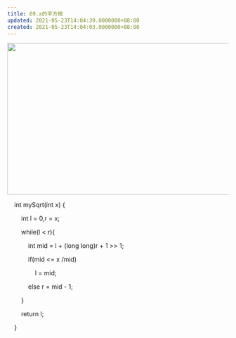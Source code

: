 ```yaml
---
title: 69.x的平方根
updated: 2021-05-23T14:04:39.0000000+08:00
created: 2021-05-23T14:04:03.0000000+08:00
---
```


<img src="C:\Users\82772\AppData\Local\Temp\yifan&#39;s Notebook\pandoc/media/image1.png" style="width:5.98958in;height:3.59375in" />

    int mySqrt(int x) {

        int l = 0,r = x;

        while(l \< r){

            int mid = l + (long long)r + 1 >\> 1; 

            if(mid \<= x /mid)

                l = mid;

            else r = mid - 1; 

        }

        return l;

    }
